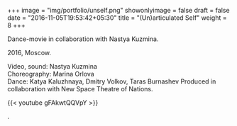 +++
image = "img/portfolio/unself.png"
showonlyimage = false
draft = false
date = "2016-11-05T19:53:42+05:30"
title = "(Un)articulated Self"
weight = 8
+++

Dance-movie in collaboration with Nastya Kuzmina.  

2016, Moscow.
<!--more-->

Video, sound: Nastya Kuzmina  
Choreography: Marina Orlova  
Dance: Katya Kaluzhnaya, Dmitry Volkov, Taras Burnashev
Produced in collaboration with New Space Theatre of Nations.

{{< youtube gFAkwtQQVpY >}}  

.

